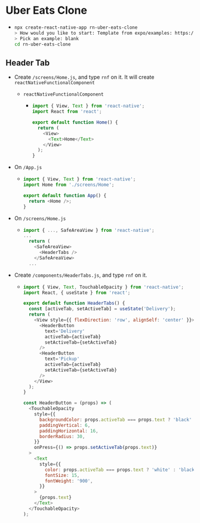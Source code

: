 # Uber Eats Clone

- ```bash
  npx create-react-native-app rn-uber-eats-clone
  > How would you like to start: Template from expo/examples: https://github.com/expo/examples
  > Pick an example: blank
  cd rn-uber-eats-clone
  ```

## Header Tab

- Create `/screens/Home.js`, and type `rnf` on it. It will create `reactNativeFunctionalComponent`

  - `reactNativeFunctionalComponent`

    - ```js
      import { View, Text } from 'react-native';
      import React from 'react';

      export default function Home() {
        return (
          <View>
            <Text>Home</Text>
          </View>
        );
      }
      ```

- On `/App.js`

  - ```js
    import { View, Text } from 'react-native';
    import Home from './screens/Home';

    export default function App() {
      return <Home />;
    }
    ```

- On `/screens/Home.js`

  - ```js
    import { ..., SafeAreaView } from 'react-native';
    ...
      return (
        <SafeAreaView>
          <HeaderTabs />
        </SafeAreaView>
      ...
    ```

- Create `/components/HeaderTabs.js`, and type `rnf` on it.

  - ```js
    import { View, Text, TouchableOpacity } from 'react-native';
    import React, { useState } from 'react';

    export default function HeaderTabs() {
      const [activeTab, setActiveTab] = useState('Delivery');
      return (
        <View style={{ flexDirection: 'row', alignSelf: 'center' }}>
          <HeaderButton
            text='Delivery'
            activeTab={activeTab}
            setActiveTab={setActiveTab}
          />
          <HeaderButton
            text='Pickup'
            activeTab={activeTab}
            setActiveTab={setActiveTab}
          />
        </View>
      );
    }

    const HeaderButton = (props) => (
      <TouchableOpacity
        style={{
          backgroundColor: props.activeTab === props.text ? 'black' : 'white',
          paddingVertical: 6,
          paddingHorizontal: 16,
          borderRadius: 30,
        }}
        onPress={() => props.setActiveTab(props.text)}
      >
        <Text
          style={{
            color: props.activeTab === props.text ? 'white' : 'black',
            fontSize: 15,
            fontWeight: '900',
          }}
        >
          {props.text}
        </Text>
      </TouchableOpacity>
    );
    ```
